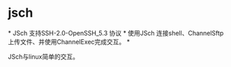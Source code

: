 # jsch
<p>
 * JSch 支持SSH-2.0-OpenSSH_5.3 协议
 * 使用JSch 连接shell、ChannelSftp上传文件、并使用ChannelExec完成交互。
 * 
</P>
JSch与linux简单的交互。
